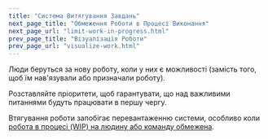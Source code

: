 ```yaml
---
title: "Система Витягування Завдань"
next_page_title: "Обмеження Роботи в Процесі Виконання"
next_page_url: "limit-work-in-progress.html"
prev_page_title: "Візуалізація Роботи"
prev_page_url: "visualize-work.html"
---
```



<div class="card summary"><div class="card-body">Люди беруться за нову роботу, коли у них є можливості (замість того, щоб їм нав'язували або призначали роботу).
</div></div>

Розставляйте пріоритети, щоб гарантувати, що над важливими питаннями будуть працювати в першу чергу.

Втягування роботи запобігає перевантаженню системи, особливо коли [ робота в процесі (WIP) на людину або команду обмежена](limit-work-in-progress.html).